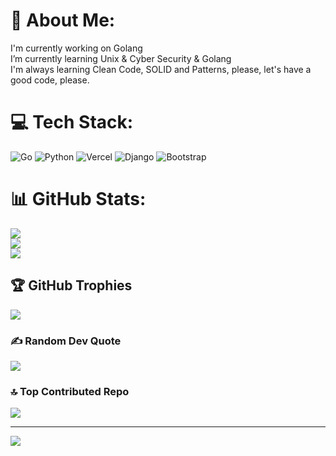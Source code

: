 # 💫 About Me:
I'm currently working on Golang<br>I’m currently learning Unix & Cyber Security & Golang<br>I'm always learning Clean Code, SOLID and Patterns, please, let's have a good code, please.<br>



# 💻 Tech Stack:
![Go](https://img.shields.io/badge/go-%2300ADD8.svg?style=for-the-badge&logo=go&logoColor=white) ![Python](https://img.shields.io/badge/python-3670A0?style=for-the-badge&logo=python&logoColor=ffdd54) ![Vercel](https://img.shields.io/badge/vercel-%23000000.svg?style=for-the-badge&logo=vercel&logoColor=white) ![Django](https://img.shields.io/badge/django-%23092E20.svg?style=for-the-badge&logo=django&logoColor=white) ![Bootstrap](https://img.shields.io/badge/bootstrap-%238511FA.svg?style=for-the-badge&logo=bootstrap&logoColor=white)
# 📊 GitHub Stats:
![](https://github-readme-stats.vercel.app/api?username=yavuzkanat&theme=dark&hide_border=false&include_all_commits=false&count_private=false)<br/>
![](https://github-readme-streak-stats.herokuapp.com/?user=yavuzkanat&theme=dark&hide_border=false)<br/>
![](https://github-readme-stats.vercel.app/api/top-langs/?username=yavuzkanat&theme=dark&hide_border=false&include_all_commits=false&count_private=false&layout=compact)

## 🏆 GitHub Trophies
![](https://github-profile-trophy.vercel.app/?username=yavuzkanat&theme=dark&no-frame=false&no-bg=true&margin-w=4)

### ✍️ Random Dev Quote
![](https://quotes-github-readme.vercel.app/api?type=horizontal&theme=dark)

### 🔝 Top Contributed Repo
![](https://github-contributor-stats.vercel.app/api?username=yavuzkanat&limit=5&theme=dark&combine_all_yearly_contributions=true)

---
[![](https://visitcount.itsvg.in/api?id=yavuzkanat&icon=0&color=0)](https://visitcount.itsvg.in)

<!-- Proudly created with GPRM ( https://gprm.itsvg.in ) -->
